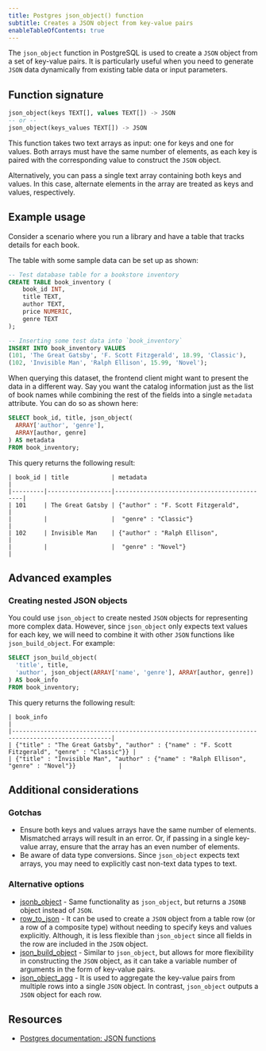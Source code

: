```yaml
---
title: Postgres json_object() function
subtitle: Creates a JSON object from key-value pairs
enableTableOfContents: true
---
```


The `json_object` function in PostgreSQL is used to create a `JSON` object from a set of key-value pairs. It is particularly useful when you need to generate `JSON` data dynamically from existing table data or input parameters.

<CTA />

## Function signature

```sql
json_object(keys TEXT[], values TEXT[]) -> JSON
-- or --
json_object(keys_values TEXT[]) -> JSON
```

This function takes two text arrays as input: one for keys and one for values. Both arrays must have the same number of elements, as each key is paired with the corresponding value to construct the `JSON` object. 

Alternatively, you can pass a single text array containing both keys and values. In this case, alternate elements in the array are treated as keys and values, respectively. 

## Example usage

Consider a scenario where you run a library and have a table that tracks details for each book. 

The table with some sample data can be set up as shown:

```sql
-- Test database table for a bookstore inventory
CREATE TABLE book_inventory (
    book_id INT,
    title TEXT,
    author TEXT,
    price NUMERIC,
    genre TEXT
);

-- Inserting some test data into `book_inventory`
INSERT INTO book_inventory VALUES
(101, 'The Great Gatsby', 'F. Scott Fitzgerald', 18.99, 'Classic'),
(102, 'Invisible Man', 'Ralph Ellison', 15.99, 'Novel');
```

When querying this dataset, the frontend client might want to present the data in a different way. Say you want the catalog information just as the list of book names while combining the rest of the fields into a single `metadata` attribute. You can do so as shown here:

```sql
SELECT book_id, title, json_object(
  ARRAY['author', 'genre'], 
  ARRAY[author, genre]
) AS metadata
FROM book_inventory;
```

This query returns the following result:

```text
| book_id | title            | metadata                                   |
|---------|------------------|--------------------------------------------|
| 101     | The Great Gatsby | {"author" : "F. Scott Fitzgerald",         |
|         |                  |  "genre" : "Classic"}                      |
| 102     | Invisible Man    | {"author" : "Ralph Ellison",               |
|         |                  |  "genre" : "Novel"}                        |
```

## Advanced examples

### Creating nested JSON objects

You could use `json_object` to create nested `JSON` objects for representing more complex data. However, since `json_object` only expects text values for each key, we will need to combine it with other `JSON` functions like `json_build_object`. For example:

```sql
SELECT json_build_object(
  'title', title,
  'author', json_object(ARRAY['name', 'genre'], ARRAY[author, genre])
) AS book_info
FROM book_inventory;
```

This query returns the following result:

```text
| book_info                                                                                        |
|--------------------------------------------------------------------------------------------------|
| {"title" : "The Great Gatsby", "author" : {"name" : "F. Scott Fitzgerald", "genre" : "Classic"}} |
| {"title" : "Invisible Man", "author" : {"name" : "Ralph Ellison", "genre" : "Novel"}}            |
```

## Additional considerations

### Gotchas

- Ensure both keys and values arrays have the same number of elements. Mismatched arrays will result in an error. Or, if passing in a single key-value array, ensure that the array has an even number of elements. 
- Be aware of data type conversions. Since `json_object` expects text arrays, you may need to explicitly cast non-text data types to text. 

### Alternative options

- [jsonb_object](https://www.postgresql.org/docs/current/functions-json.html) - Same functionality as `json_object`, but returns a `JSONB` object instead of `JSON`. 
- [row_to_json](https://www.postgresql.org/docs/current/functions-json.html) - It can be used to create a `JSON` object from a table row (or a row of a  composite type) without needing to specify keys and values explicitly. Although, it is less flexible than `json_object` since all fields in the row are included in the `JSON` object. 
- [json_build_object](/docs/functions/json_build_object) - Similar to `json_object`, but allows for more flexibility in constructing the `JSON` object, as it can take a variable number of arguments in the form of key-value pairs. 
- [json_object_agg](https://www.postgresql.org/docs/current/functions-json.html) - It is used to aggregate the key-value pairs from multiple rows into a single `JSON` object. In contrast, `json_object` outputs a `JSON` object for each row. 

## Resources

- [Postgres documentation: JSON functions](https://www.postgresql.org/docs/current/functions-json.html)